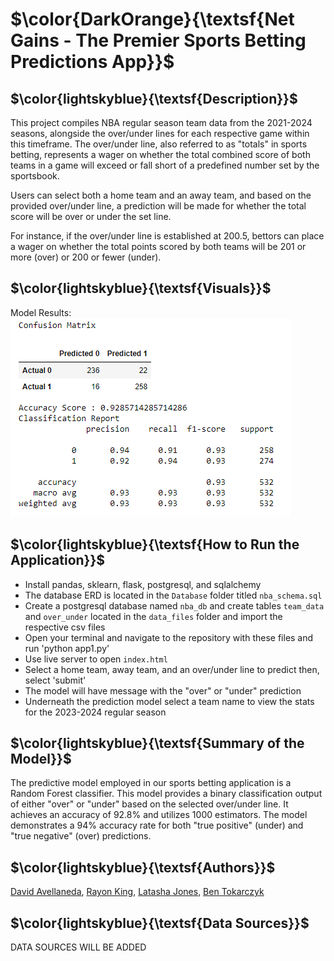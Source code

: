 # $\color{DarkOrange}{\textsf{Net Gains - The Premier Sports Betting Predictions App}}$


## $\color{lightskyblue}{\textsf{Description}}$
This project compiles NBA regular season team data from the 2021-2024 seasons, alongside the over/under lines for each respective game within this timeframe. The over/under line, also referred to as "totals" in sports betting, represents a wager on whether the total combined score of both teams in a game will exceed or fall short of a predefined number set by the sportsbook.<br>

Users can select both a home team and an away team, and based on the provided over/under line, a prediction will be made for whether the total score will be over or under the set line. <br>

For instance, if the over/under line is established at 200.5, bettors can place a wager on whether the total points scored by both teams will be 201 or more (over) or 200 or fewer (under).


## $\color{lightskyblue}{\textsf{Visuals}}$
Model Results: <br>
<img src="Images/Confusion_Matrix.png">

## $\color{lightskyblue}{\textsf{How to Run the Application}}$
- Install pandas, sklearn, flask, postgresql, and sqlalchemy
- The database ERD is located in the `Database` folder titled `nba_schema.sql`
- Create a postgresql database named `nba_db` and create tables `team_data` and `over_under` located in the `data_files` folder and import the respective csv files
- Open your terminal and navigate to the repository with these files and run 'python app1.py'
- Use live server to open `index.html`
- Select a home team, away team, and an over/under line to predict then, select 'submit'
- The model will have message with the "over" or "under" prediction
- Underneath the prediction model select a team name to view the stats for the 2023-2024 regular season


## $\color{lightskyblue}{\textsf{Summary of the Model}}$
The predictive model employed in our sports betting application is a Random Forest classifier. This model provides a binary classification output of either "over" or "under" based on the selected over/under line. It achieves an accuracy of 92.8% and utilizes 1000 estimators. The model demonstrates a 94% accuracy rate for both "true positive" (under) and "true negative" (over) predictions.


## $\color{lightskyblue}{\textsf{Authors}}$
[David Avellaneda](https://github.com/davellaneda24), [Rayon King](https://github.com/rayonking123), [Latasha Jones](https://github.com/Latashajd40), [Ben Tokarczyk](https://github.com/tokarczykbl)

## $\color{lightskyblue}{\textsf{Data Sources}}$
DATA SOURCES WILL BE ADDED

